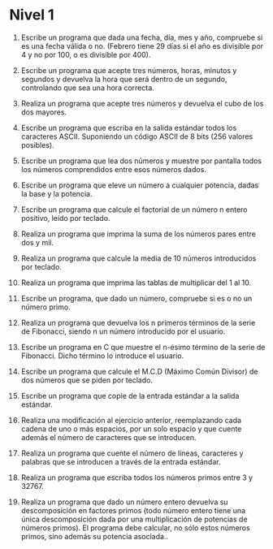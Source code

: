 # Nivel 1
1. Escribe un programa que dada una fecha, día, mes y año, compruebe si es una fecha
   válida o no. (Febrero tiene 29 días si el año es divisible por 4 y no por 100, o es
   divisible por 400).
2. Escribe un programa que acepte tres números, horas, minutos y segundos y devuelva
   la hora que será dentro de un segundo, controlando que sea una hora correcta.
3. Realiza un programa que acepte tres números y devuelva el cubo de los dos
   mayores.
4.  Escribe un programa que escriba en la salida estándar todos los caracteres ASCII.
    Suponiendo un código ASCII de 8 bits (256 valores posibles).
5.  Escribe un programa que lea dos números y muestre por pantalla todos los números
    comprendidos entre esos números dados.

6.  Escribe un programa que eleve un número a cualquier potencia, dadas la base y la
    potencia.
7.  Escribe un programa que calcule el factorial de un número n entero positivo, leído
    por teclado.
8.  Realiza un programa que imprima la suma de los números pares entre dos y mil.
9.  Realiza un programa que calcule la media de 10 números introducidos por teclado.
10. Realiza un programa que imprima las tablas de multiplicar del 1 al 10.
11. Escribe un programa, que dado un número, compruebe si es o no un número primo.
12. Realiza un programa que devuelva los n primeros términos de la serie de Fibonacci,
    siendo n un número introducido por el usuario.
13. Escribe un programa en C que muestre el n-ésimo término de la serie de Fibonacci.
    Dicho término lo introduce el usuario.
14. Escribe un programa que calcule el M.C.D (Máximo Común Divisor) de dos
    números que se piden por teclado.
15. Escribe un programa que copie de la entrada estándar a la salida estándar.
16. Realiza una modificación al ejercicio anterior, reemplazando cada cadena de uno o
    más espacios, por un solo espacio y que cuente además el número de caracteres que se
    introducen.
17. Realiza un programa que cuente el número de líneas, caracteres y palabras que se
    introducen a través de la entrada estándar.
18. Realiza un programa que escriba todos los números primos entre 3 y 32767.
19. Realiza un programa que dado un número entero devuelva su descomposición en
    factores primos (todo número entero tiene una única descomposición dada por una
    multiplicación de potencias de números primos). El programa debe calcular, no sólo
    estos números primos, sino además su potencia asociada..
